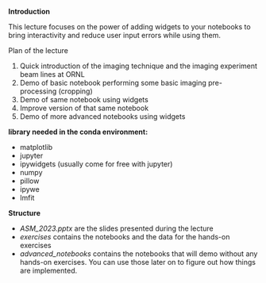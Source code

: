 **Introduction**

This lecture focuses on the power of adding widgets to your notebooks to bring interactivity and reduce user input errors while using them.

Plan of the lecture

1. Quick introduction of the imaging technique and the imaging experiment beam lines at ORNL
2. Demo of basic notebook performing some basic imaging pre-processing (cropping)
3. Demo of same notebook using widgets
4. Improve version of that same notebook
5. Demo of more advanced notebooks using widgets

**library needed in the conda environment:**

 * matplotlib
 * jupyter
 * ipywidgets (usually come for free with jupyter)
 * numpy
 * pillow
 * ipywe
 * lmfit

**Structure**

 * *ASM_2023.pptx* are the slides presented during the lecture
 * *exercises* contains the notebooks and the data for the hands-on exercises
 * *advanced_notebooks* contains the notebooks that will demo without any hands-on exercises. You can use those later on to figure out how things are implemented. 

